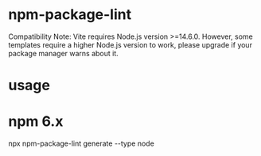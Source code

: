 # npm-package-lint

Compatibility Note: Vite requires Node.js version >=14.6.0. However, some templates require a higher Node.js version to work, please upgrade if your package manager warns about it.

# usage
# npm 6.x
npx npm-package-lint generate --type node
